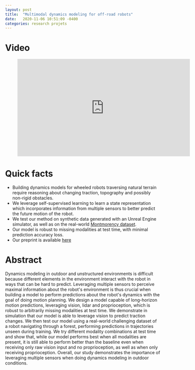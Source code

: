 ```yaml
---
layout: post
title:  "Multimodal dynamics modeling for off-road robots"
date:   2020-11-06 10:51:09 -0400
categories: research projets 
---
```


# Video
<!-- blank line -->
<figure class="video_container">
<iframe width="560" height="315" src="https://www.youtube.com/embed/y-JS5Q1fLHs" frameborder="0" allow="accelerometer; autoplay; encrypted-media; gyroscope; picture-in-picture" allowfullscreen></iframe>
</figure>
<!-- blank line -->

# Quick facts
* Building dynamics models for wheeled robots traversing natural terrain require reasoning about changing traction, topography and possibly non-rigid obstacles.
* We leverage self-supervised learning to learn a state representation which incorporates information from multiple sensors to better predict the future motion of the robot.
* We test our method on synthetic data generated with an Unreal Engine simulator, as well as on the real-world [Montmorency dataset](https://norlab.ulaval.ca/research/montmorencydataset/).
* Our model is robust to missing modalities at test time, with minimal prediction accuracy loss.
* Our preprint is available [here](TODO)

# Abstract
Dynamics modeling in outdoor and unstructured environments is difficult because different elements in the environment interact with the robot in ways that can be hard to predict.
Leveraging multiple sensors to perceive maximal information about the robot's environment is thus crucial when building a model to perform predictions about the robot's dynamics with the goal of doing motion planning.
We design a model capable of long-horizon motion predictions, leveraging vision, lidar and proprioception, which is robust to arbitrarily missing modalities at test time.
We demonstrate in simulation that our model is able to leverage vision to predict traction changes.
We then test our model using a real-world challenging dataset of a robot navigating through a forest, performing predictions in trajectories unseen during training.
We try different modality combinations at test time and show that, while our model performs best when all modalities are present, it is still able to perform better than the baseline even when receiving only raw vision input and no proprioception, as well as when only receiving proprioception.
Overall, our study demonstrates the importance of leveraging multiple sensors when doing dynamics modeling in outdoor conditions. 


